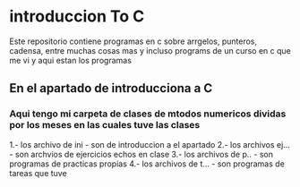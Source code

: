 # introduccion To C
Este repositorio contiene programas en c sobre arrgelos, punteros, cadensa, entre muchas cosas mas 
y incluso programs de un curso en c que me vi y aqui estan los programas


## En el apartado de introducciona a C
### Aqui tengo mi carpeta de clases de mtodos numericos dividas por los meses en las cuales tuve las clases
1.- los archivo de ini - son de introduccion a el apartado
2.- los archivos ej... - son archvios de ejercicios echos en clase
3.- los archivos de p.. - son programas de practicas propias 
4.- los archivos de t... - son programas de tareas que tuve

